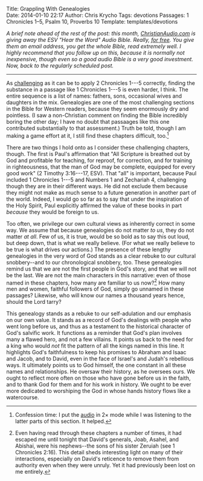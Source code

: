 Title: Grappling With Genealogies	
Date: 2014-01-10 22:17
Author: Chris Krycho
Tags: devotions
Passages: 1 Chronicles 1–5, Psalm 10, Proverbs 10
Template: templates/devotions

<i class="editorial">A brief note ahead of the rest of the post: this month, [ChristianAudio.com](http://christianaudio.com) is giving away the ESV "Hear the Word" Audio Bible. Really, [for free][audio Bible]. You give them an email address, you get the whole Bible, read *extremely* well. I highly recommend that you follow up on this, because it is normally not inexpensive, though even so a good audio Bible is a very good investment. Now, back to the regularly scheduled post.</i>

---

As [challenging](/2014/temple-for-god/) as it can be to apply 2 Chronicles 1---5 correctly, finding the substance in a passage like 1 Chronicles 1---5 is even harder, I think. The entire sequence is a list of names: fathers, sons, occasional wives and daughters in the mix. Genealogies are one of the most challenging sections in the Bible for Western readers, because they seem enormously dry and pointless. (I saw a non-Christian comment on finding the Bible incredibly boring the other day; I have no doubt that passaages like this one contributed substantially to that assessment.) Truth be told, though I am making a game effort at it, I still find these chapters difficult, too.[^sped-up]

There are two things I hold onto as I consider these challenging chapters, though. The first is Paul's affirmation that "All Scripture is breathed out by God and profitable for teaching, for reproof, for correction, and for training in righteousness, that the man of God may be complete, equipped for every good work" (2 Timothy 3:16---17, ESV). That "all" is important, because Paul included 1 Chronicles 1---5 and Numbers 1 and Zechariah 4, challenging though they are in their different ways. He did not exclude them because they might not make as much sense to a future generation in another part of the world. Indeed, I would go so far as to say that under the inspiration of the Holy Spirit, Paul explicitly affirmed the value of these books in part *because* they would be foreign to us.

Too often, we privilege our own cultural views as inherently correct in some way. We assume that because genealogies do not matter *to us*, they do not matter *at all*. Few of us, it is true, would be so bold as to say this out loud, but deep down, that is what we really believe. (For what we really believe to be true is what drives our actions.) The presence of these lengthy genealogies in the very word of God stands as a clear rebuke to our cultural snobbery--and to our chronological snobbery, too. These genealogies remind us that we are not the first people in God's story, and that we will not be the last. We are not the main characters in this narrative: even of those named in these chapters, how many are familiar to us now?[^learned] How many men and women, faithful followers of God, simply go unnamed in these passages? Likewise, who will know our names a thousand years hence, should the Lord tarry?

This genealogy stands as a rebuke to our self-adulation and our emphasis on our own value. It stands as a record of God's dealings with people who went long before us, and thus as a testament to the historical character of God's salvific work. It functions as a reminder that God's plan involves many a flawed hero, and not a few villains. It points us back to the need for a king who would *not* fit the pattern of all the kings named in this line. It highlights God's faithfulness to keep his promises to Abraham and Isaac and Jacob, and to David, even in the face of Israel's and Judah's rebellious ways. It ultimately points us to God himself, the one constant in all these names and relationships. He oversaw their history, as he oversees ours. We ought to reflect more often on those who have gone before us in the faith, and to thank God for them and for his work in history. We ought to be ever more dedicated to worshiping the God in whose hands history flows like a watercourse.

[^sped-up]: Confession time: I put the [audio][audio Bible] in 2&times; mode while I was listening to the latter parts of this section. It helped.

[^learned]: Even having read through these chapters a number of times, it had escaped me until tonight that David's generals, Joab, Asahel, and Abishai, were his nephews--the sons of his sister Zeruiah (see 1 Chronicles 2:16). This detail sheds interesting light on many of their interactions, especially on David's reticence to remove them from authority even when they were unruly. Yet it had previously been lost on me entirely.

[audio Bible]: http://christianaudio.com/free